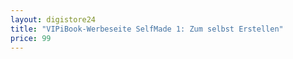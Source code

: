 ```yaml
---
layout: digistore24
title: "VIPiBook-Werbeseite SelfMade 1: Zum selbst Erstellen"
price: 99
---
```

